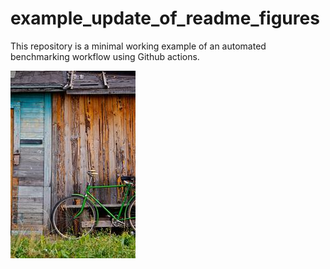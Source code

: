 # example_update_of_readme_figures

This repository is a minimal working example of an automated benchmarking
workflow using Github actions.

![latest results](https://github.com/Shimwell/example_update_of_readme_figures/blob/main/new_figure.jpg)

